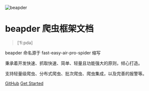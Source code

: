 ![beapder](http://markdown-media.oss-cn-beijing.aliyuncs.com/2021/02/08/beapder.png)

#  beapder 爬虫框架文档

> [ˈfiːpdə]

beapder 命名源于 fast-easy-air-pro-spider 缩写

秉承着开发快速、抓取快速、简单、轻量且功能强大的原则，倾心打造。

支持轻量级爬虫、分布式爬虫、批次爬虫、爬虫集成，以及完善的报警等。


[GitHub](https://github.com/Boris-code/beapder)
[Get Started](README.md)
